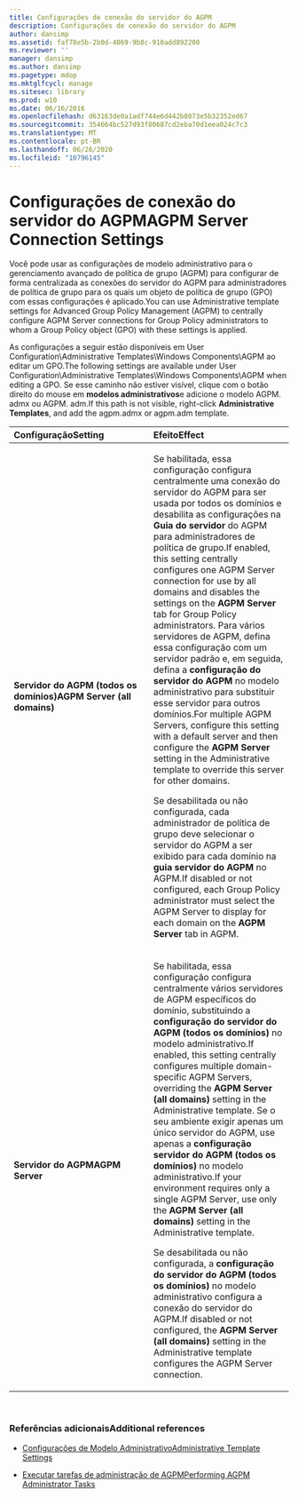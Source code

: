 ```yaml
---
title: Configurações de conexão do servidor do AGPM
description: Configurações de conexão do servidor do AGPM
author: dansimp
ms.assetid: faf78e5b-2b0d-4069-9b8c-910add892200
ms.reviewer: ''
manager: dansimp
ms.author: dansimp
ms.pagetype: mdop
ms.mktglfcycl: manage
ms.sitesec: library
ms.prod: w10
ms.date: 06/16/2016
ms.openlocfilehash: d63163de0a1adf744e6d442b8073e5b32352ed67
ms.sourcegitcommit: 354664bc527d93f80687cd2eba70d1eea024c7c3
ms.translationtype: MT
ms.contentlocale: pt-BR
ms.lasthandoff: 06/26/2020
ms.locfileid: "10796145"
---
```

# <span data-ttu-id="4fb3f-103">Configurações de conexão do servidor do AGPM</span><span class="sxs-lookup"><span data-stu-id="4fb3f-103">AGPM Server Connection Settings</span></span>


<span data-ttu-id="4fb3f-104">Você pode usar as configurações de modelo administrativo para o gerenciamento avançado de política de grupo (AGPM) para configurar de forma centralizada as conexões do servidor do AGPM para administradores de política de grupo para os quais um objeto de política de grupo (GPO) com essas configurações é aplicado.</span><span class="sxs-lookup"><span data-stu-id="4fb3f-104">You can use Administrative template settings for Advanced Group Policy Management (AGPM) to centrally configure AGPM Server connections for Group Policy administrators to whom a Group Policy object (GPO) with these settings is applied.</span></span>

<span data-ttu-id="4fb3f-105">As configurações a seguir estão disponíveis em User Configuration\\Administrative Templates\\Windows Components\\AGPM ao editar um GPO.</span><span class="sxs-lookup"><span data-stu-id="4fb3f-105">The following settings are available under User Configuration\\Administrative Templates\\Windows Components\\AGPM when editing a GPO.</span></span> <span data-ttu-id="4fb3f-106">Se esse caminho não estiver visível, clique com o botão direito do mouse em **modelos administrativos**e adicione o modelo AGPM. admx ou AGPM. adm.</span><span class="sxs-lookup"><span data-stu-id="4fb3f-106">If this path is not visible, right-click **Administrative Templates**, and add the agpm.admx or agpm.adm template.</span></span>

<table>
<colgroup>
<col width="50%" />
<col width="50%" />
</colgroup>
<thead>
<tr class="header">
<th align="left"><span data-ttu-id="4fb3f-107">Configuração</span><span class="sxs-lookup"><span data-stu-id="4fb3f-107">Setting</span></span></th>
<th align="left"><span data-ttu-id="4fb3f-108">Efeito</span><span class="sxs-lookup"><span data-stu-id="4fb3f-108">Effect</span></span></th>
</tr>
</thead>
<tbody>
<tr class="odd">
<td align="left"><p><strong><span data-ttu-id="4fb3f-109">Servidor do AGPM (todos os domínios)</span><span class="sxs-lookup"><span data-stu-id="4fb3f-109">AGPM Server (all domains)</span></span></strong></p></td>
<td align="left"><p><span data-ttu-id="4fb3f-110">Se habilitada, essa configuração configura centralmente uma conexão do servidor do AGPM para ser usada por todos os domínios e desabilita as configurações na <strong> Guia do servidor </strong> do AGPM para administradores de política de grupo.</span><span class="sxs-lookup"><span data-stu-id="4fb3f-110">If enabled, this setting centrally configures one AGPM Server connection for use by all domains and disables the settings on the <strong>AGPM Server</strong> tab for Group Policy administrators.</span></span> <span data-ttu-id="4fb3f-111">Para vários servidores de AGPM, defina essa configuração com um servidor padrão e, em seguida, defina a <strong> configuração do servidor do AGPM </strong> no modelo administrativo para substituir esse servidor para outros domínios.</span><span class="sxs-lookup"><span data-stu-id="4fb3f-111">For multiple AGPM Servers, configure this setting with a default server and then configure the <strong>AGPM Server</strong> setting in the Administrative template to override this server for other domains.</span></span></p>
<p><span data-ttu-id="4fb3f-112">Se desabilitada ou não configurada, cada administrador de política de grupo deve selecionar o servidor do AGPM a ser exibido para cada domínio na <strong> guia servidor do AGPM </strong> no AGPM.</span><span class="sxs-lookup"><span data-stu-id="4fb3f-112">If disabled or not configured, each Group Policy administrator must select the AGPM Server to display for each domain on the <strong>AGPM Server</strong> tab in AGPM.</span></span></p></td>
</tr>
<tr class="even">
<td align="left"><p><strong><span data-ttu-id="4fb3f-113">Servidor do AGPM</span><span class="sxs-lookup"><span data-stu-id="4fb3f-113">AGPM Server</span></span></strong></p></td>
<td align="left"><p><span data-ttu-id="4fb3f-114">Se habilitada, essa configuração configura centralmente vários servidores de AGPM específicos do domínio, substituindo a <strong> configuração do servidor do AGPM (todos os domínios) </strong> no modelo administrativo.</span><span class="sxs-lookup"><span data-stu-id="4fb3f-114">If enabled, this setting centrally configures multiple domain-specific AGPM Servers, overriding the <strong>AGPM Server (all domains)</strong> setting in the Administrative template.</span></span> <span data-ttu-id="4fb3f-115">Se o seu ambiente exigir apenas um único servidor do AGPM, use apenas a <strong> configuração servidor do AGPM (todos os domínios) </strong> no modelo administrativo.</span><span class="sxs-lookup"><span data-stu-id="4fb3f-115">If your environment requires only a single AGPM Server, use only the <strong>AGPM Server (all domains)</strong> setting in the Administrative template.</span></span></p>
<p><span data-ttu-id="4fb3f-116">Se desabilitada ou não configurada, a <strong> configuração do servidor do AGPM (todos os domínios) </strong> no modelo administrativo configura a conexão do servidor do AGPM.</span><span class="sxs-lookup"><span data-stu-id="4fb3f-116">If disabled or not configured, the <strong>AGPM Server (all domains)</strong> setting in the Administrative template configures the AGPM Server connection.</span></span></p></td>
</tr>
</tbody>
</table>

 

### <span data-ttu-id="4fb3f-117">Referências adicionais</span><span class="sxs-lookup"><span data-stu-id="4fb3f-117">Additional references</span></span>

-   [<span data-ttu-id="4fb3f-118">Configurações de Modelo Administrativo</span><span class="sxs-lookup"><span data-stu-id="4fb3f-118">Administrative Template Settings</span></span>](administrative-template-settings.md)

-   [<span data-ttu-id="4fb3f-119">Executar tarefas de administração de AGPM</span><span class="sxs-lookup"><span data-stu-id="4fb3f-119">Performing AGPM Administrator Tasks</span></span>](performing-agpm-administrator-tasks.md)

 

 






